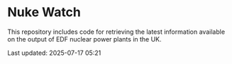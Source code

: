 # Nuke Watch

This repository includes code for retrieving the latest information available on the output of EDF nuclear power plants in the UK.

Last updated: 2025-07-17 05:21